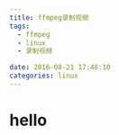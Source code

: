 ```yaml
---
title: ffmpeg录制视频
tags:
  - ffmpeg
  - linux
  - 录制视频

date: 2016-08-21 17:48:10
categories: linux
---
```

# hello
